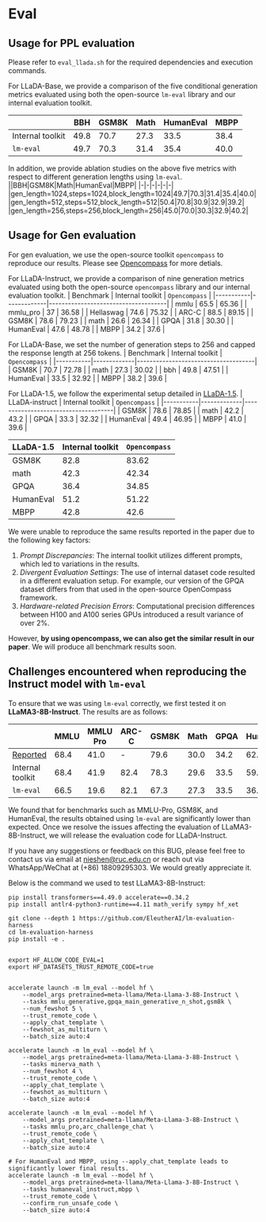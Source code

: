 # Eval

## Usage for PPL evaluation
Please refer to `eval_llada.sh` for the required dependencies and execution commands.

For LLaDA-Base, we provide a comparison of the five conditional generation metrics evaluated using both the open-source `lm-eval` library and our internal evaluation toolkit.

||BBH|GSM8K|Math|HumanEval|MBPP|
|-|-|-|-|-|-|
|Internal toolkit|49.8|70.7|27.3|33.5|38.4|
|`lm-eval`|49.7|70.3|31.4|35.4|40.0|

In addition, we provide ablation studies on the above five metrics with respect to different generation lengths using `lm-eval`.
||BBH|GSM8K|Math|HumanEval|MBPP|
|-|-|-|-|-|-|
|gen_length=1024,steps=1024,block_length=1024|49.7|70.3|31.4|35.4|40.0|
|gen_length=512,steps=512,block_length=512|50.4|70.8|30.9|32.9|39.2|
|gen_length=256,steps=256,block_length=256|45.0|70.0|30.3|32.9|40.2|
## Usage for Gen evaluation
For gen evaluation, we use the open-source toolkit `opencompass` to reproduce our results. Please see [Opencompass](./opencompass/README.md) for more detials.

For LLaDA-Instruct, we provide a comparison of nine generation metrics evaluated using both the open-source `opencompass` library and our internal evaluation toolkit.
| Benchmark | Internal toolkit | `Opencompass` |
|-----------|-------------|-------------------------------------|
| mmlu      | 65.5     | 65.36                              |
| mmlu_pro  | 37       | 36.58                              |
| Hellaswag | 74.6     | 75.32                              |
| ARC-C     | 88.5     | 89.15                              |
| GSM8K     | 78.6     | 79.23                              |
| math      | 26.6     | 26.34                              |
| GPQA      | 31.8     | 30.30                             |
| HumanEval | 47.6     | 48.78                              |
| MBPP      | 34.2     | 37.6                               |

For LLaDA-Base, we set the number of generation steps to 256 and capped the response length at 256 tokens.
| Benchmark | Internal toolkit | `Opencompass` |
|-----------|-------------|-------------------------------------|
| GSM8K     | 70.7     | 72.78                              |
| math      | 27.3     | 30.02                              |
| bbh      | 49.8     |  47.51                          |
| HumanEval | 33.5     | 32.92                              |
| MBPP      | 38.2     | 39.6                              |

For LLaDA-1.5, we follow the experimental setup detailed in [LLaDA-1.5](https://arxiv.org/abs/2505.19223).
| LLaDA-instruct | Internal toolkit | `Opencompass` |
|-----------|-------------|-------------------------------------|
| GSM8K     | 78.6     | 78.85                             |
| math      | 42.2   | 43.2                              |
| GPQA      | 33.3     | 32.32                              |
| HumanEval | 49.4     | 46.95                             |
| MBPP      | 41.0     | 39.6                               |

| LLaDA-1.5 | Internal toolkit | `Opencompass` |
|-----------|-------------|-------------------------------------|
| GSM8K     | 82.8     | 83.62                              |
| math      | 42.3     | 42.34                             |
| GPQA      | 36.4     | 34.85                              |
| HumanEval | 51.2     | 51.22                             |
| MBPP      | 42.8    | 42.6                               |

We were unable to reproduce the same results reported in the paper due to the following key factors:
1. *Prompt Discrepancies*: The internal toolkit utilizes different prompts, which led to variations in the results.
2. *Divergent Evaluation Settings*: The use of internal dataset code resulted in a different evaluation setup. For example, our version of the GPQA dataset differs from that used in the open-source OpenCompass framework.
3. *Hardware-related Precision Errors*: Computational precision differences between H100 and A100 series GPUs introduced a result variance of over 2%.

However, **by using opencompass, we can also get the similar result in our paper**. We will produce all benchmark results soon.

## Challenges encountered when reproducing the Instruct model with `lm-eval`
To ensure that we was using `lm-eval` correctly, we first tested it on **LLaMA3-8B-Instruct**. The results are as follows:

||MMLU|MMLU Pro|ARC-C|GSM8K|Math|GPQA|HumanEval|MBPP|
|-|-|-|-|-|-|-|-|-|
|[Reported](https://arxiv.org/pdf/2407.10671)|68.4|41.0|-|79.6|30.0|34.2|62.2|67.9|
|Internal toolkit|68.4|41.9|82.4|78.3|29.6|33.5|59.8|57.6|
|`lm-eval`|66.5|19.6|82.1|67.3|27.3|33.5|36.6|57.0|

We found that for benchmarks such as MMLU-Pro, GSM8K, and HumanEval, the results obtained using `lm-eval` are significantly lower than expected. Once we resolve the issues affecting the evaluation of LLaMA3-8B-Instruct, we will release the evaluation code for LLaDA-Instruct.

If you have any suggestions or feedback on this BUG, please feel free to contact us via email at nieshen@ruc.edu.cn or reach out via WhatsApp/WeChat at (+86) 18809295303. We would greatly appreciate it.

Below is the command we used to test LLaMA3-8B-Instruct:
```
pip install transformers==4.49.0 accelerate==0.34.2
pip install antlr4-python3-runtime==4.11 math_verify sympy hf_xet

git clone --depth 1 https://github.com/EleutherAI/lm-evaluation-harness
cd lm-evaluation-harness
pip install -e .


export HF_ALLOW_CODE_EVAL=1
export HF_DATASETS_TRUST_REMOTE_CODE=true


accelerate launch -m lm_eval --model hf \
    --model_args pretrained=meta-llama/Meta-Llama-3-8B-Instruct \
    --tasks mmlu_generative,gpqa_main_generative_n_shot,gsm8k \
    --num_fewshot 5 \
    --trust_remote_code \
    --apply_chat_template \
    --fewshot_as_multiturn \
    --batch_size auto:4

accelerate launch -m lm_eval --model hf \
    --model_args pretrained=meta-llama/Meta-Llama-3-8B-Instruct \
    --tasks minerva_math \
    --num_fewshot 4 \
    --trust_remote_code \
    --apply_chat_template \
    --fewshot_as_multiturn \
    --batch_size auto:4

accelerate launch -m lm_eval --model hf \
    --model_args pretrained=meta-llama/Meta-Llama-3-8B-Instruct \
    --tasks mmlu_pro,arc_challenge_chat \
    --trust_remote_code \
    --apply_chat_template \
    --batch_size auto:4

# For HumanEval and MBPP, using --apply_chat_template leads to significantly lower final results.
accelerate launch -m lm_eval --model hf \
    --model_args pretrained=meta-llama/Meta-Llama-3-8B-Instruct \
    --tasks humaneval_instruct,mbpp \
    --trust_remote_code \
    --confirm_run_unsafe_code \
    --batch_size auto:4

```
